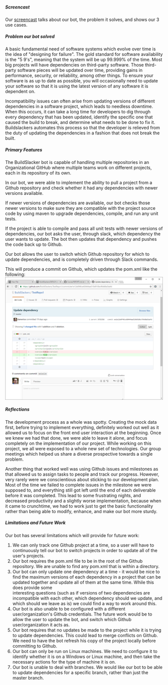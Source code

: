 ##### Screencast
Our [screencast](https://www.youtube.com/watch?v=DuXbmsDGaJw) talks about our bot, the problem it solves, and shows our 3 use cases.

##### Problem our bot solved

A basic fundamental need of software systems which evolve over time is the idea of "designing for failure". The gold standard for software availability is the "5 9's", meaning that the system will be up 99.999% of the time. Most big projects will have dependencies on third-party software. Those third-party software pieces will be updated over time, providing gains in performance, security, or reliability, among other things. To ensure your software is as up to date as possible, you will occasionally need to update your software so that it is using the latest version of any software it is dependent on.

Incompatibility issues can often arise from updating versions of different dependencies in a software project, which leads to needless downtime. When this occurs, it can take a long time for developers to dig through every dependency that has been updated, identify the specific one that caused the build to break, and determine what needs to be done to fix it. Buildslackers automates this process so that the developer is relieved from the duty of updating the dependencies in a fashion that does not break the built.


##### Primary Features

The BuildSlacker bot is capable of handling multiple repositories in an Organizational GitHub where multiple teams work on different projects, each in its repository of its own.  

In our bot, we were able to implement the ability to pull a project from a Github repository and check whether it had any dependencies with newer versions available.

If newer versions of dependencies are available, our bot checks those newer versions to make sure they are compatible with the project source code by using maven to upgrade dependencies, compile, and run any unit tests.

If the project is able to compile and pass all unit tests with newer versions of dependencies, our bot asks the user, through slack, which dependency the user wants to update. The bot then updates that dependency and pushes the code back up to Github.

Our bot allows the user to switch which Github repository for which to update dependencies, and is completely driven through Slack commands.

This will produce a commit on Github, which updates the pom.xml like the following: ![BotCommit](Images/BotCommit.png)


##### Reflections

The development process as a whole was spotty. Creating the mock data first, before trying to implement everything, definitely worked out well as it allowed
 us to focus on the front end user interaction at the beginning. Once we knew we had that done, we were able to leave it alone, and focus completely on the implementation of our project.
 While working on this project, we all were exposed to a whole new set of technologies. Our group meetings which helped us share a diverse prospective towards a single problem.
 
 Another thing that worked well was using Github issues and milestones as that allowed us to assign tasks to people and track our progress. However, very rarely were we conscientious about 
 sticking to our development plan. Most of the time we failed to complete issues in the milestone we were supposed to, and everything still got left until the end of each deliverable before it was completed. This lead to some frustrating nights, and decreased productivity and a slightly worse implementation, because
  when it came to crunchtime, we had to work just to get the basic functionality rather than being able to modify, enhance, and make our bot more sturdy.  
 
 
  
##### Limitations and Future Work

Our bot has several limitations which will provide for future work:  
1. We can only track one Github project at a time, so a user will have to continuously tell our bot to switch projects in order to update all of the user's projects.  
2. Our bot requires the pom.xml file to be in the root of the Github repository. We are unable to find any pom.xml that is within a directory.  
3. Our bot can only update one dependency at a time - it would be nice to find the maximum versions of each dependency in a project that can be updated together and update all of them at the same time. While this does provide some   
interesting questions (such as if versions of two dependencies are incompatible with each other, which dependency should we update, and which should we leave as is) we could find a way to work around this.  
4. Our bot is also unable to be configured with a different user/organization's Github credentials. The future work would be to allow the user to update the bot, and switch which Github user/organization it acts as.  
5. Our bot requires that no updates be made to the project while it is trying to update dependencies. This could lead to merge conflicts on Github. We need to have the bot refresh his copy of the project locally before committing to Github.  
6. Our bot can only be run on Linux machines. We need to configure it to identify whether it is on a Windows or Linux machine, and then take the necessary actions for the type of machine it is on.  
7. Our bot is unable to deal with branches. We would like our bot to be able to update dependencies for a specific branch, rather than just the master branch.  
